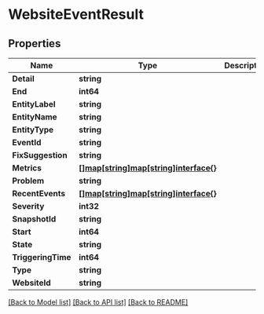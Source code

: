 # WebsiteEventResult

## Properties

Name | Type | Description | Notes
------------ | ------------- | ------------- | -------------
**Detail** | **string** |  | [optional] 
**End** | **int64** |  | [optional] 
**EntityLabel** | **string** |  | [optional] 
**EntityName** | **string** |  | [optional] 
**EntityType** | **string** |  | [optional] 
**EventId** | **string** |  | [optional] 
**FixSuggestion** | **string** |  | [optional] 
**Metrics** | [**[]map[string]map[string]interface{}**](map.md) |  | [optional] 
**Problem** | **string** |  | [optional] 
**RecentEvents** | [**[]map[string]map[string]interface{}**](map.md) |  | [optional] 
**Severity** | **int32** |  | [optional] 
**SnapshotId** | **string** |  | [optional] 
**Start** | **int64** |  | [optional] 
**State** | **string** |  | [optional] 
**TriggeringTime** | **int64** |  | [optional] 
**Type** | **string** |  | [optional] 
**WebsiteId** | **string** |  | [optional] 

[[Back to Model list]](../README.md#documentation-for-models) [[Back to API list]](../README.md#documentation-for-api-endpoints) [[Back to README]](../README.md)


